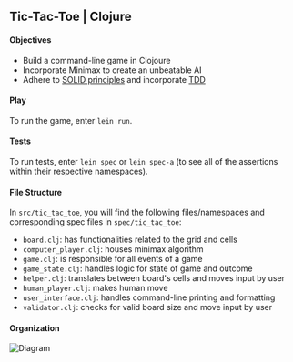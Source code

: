 ## Tic-Tac-Toe | Clojure

#### Objectives
* Build a command-line game in Clojoure
* Incorporate Minimax to create an unbeatable AI
* Adhere to [SOLID principles](https://www.wikiwand.com/en/SOLID_(object-oriented_design)) and incorporate [TDD](https://www.wikiwand.com/en/Test-driven_development)

#### Play
To run the game, enter `lein run`.

#### Tests
To run tests, enter `lein spec` or `lein spec-a` (to see all of the assertions within their respective namespaces).

#### File Structure
In `src/tic_tac_toe`, you will find the following files/namespaces and corresponding spec files in `spec/tic_tac_toe`:

* `board.clj`: has functionalities related to the grid and cells
* `computer_player.clj`: houses minimax algorithm
* `game.clj`: is responsible for all events of a game
* `game_state.clj`: handles logic for state of game and outcome
* `helper.clj`: translates between board's cells and moves input by user
* `human_player.clj`: makes human move
* `user_interface.clj`: handles command-line printing and formatting
* `validator.clj`: checks for valid board size and move input by user

#### Organization
![Diagram](https://s32.postimg.org/tuyn4x8z9/TTT_Diagram_Clojure.jpg)
